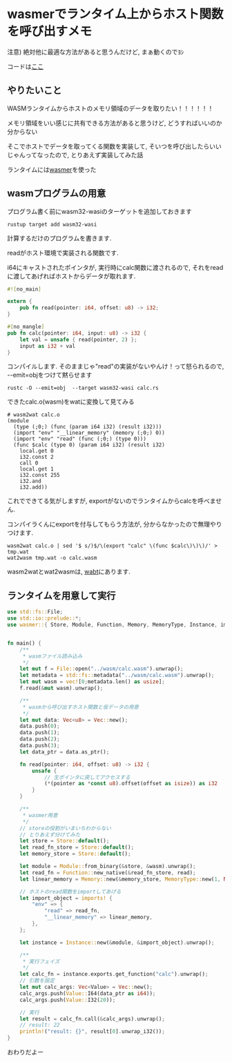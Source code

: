 # wasmerでランタイム上からホスト関数を呼び出すメモ
注意) 絶対他に最適な方法があると思うんだけど, まぁ動くのでﾖｼ

コードは[ここ](https://github.com/x8xx/nagilog/tree/master/src/repo/20220905/)

## やりたいこと
WASMランタイムからホストのメモリ領域のデータを取りたい！！！！！！

メモリ領域をいい感じに共有できる方法があると思うけど, どうすればいいのか分からない

そこでホストでデータを取ってくる関数を実装して, そいつを呼び出したらいいじゃんってなったので, とりあえず実装してみた話

ランタイムには[wasmer](https://github.com/wasmerio/wasmer)を使った

## wasmプログラムの用意
プログラム書く前にwasm32-wasiのターゲットを追加しておきます
```
rustup target add wasm32-wasi
```

計算するだけのプログラムを書きます.

readがホスト環境で実装される関数です.

i64にキャストされたポインタが, 実行時にcalc関数に渡されるので, それをreadに渡してあげればホストからデータが取れます.

```rust
#![no_main]

extern {
    pub fn read(pointer: i64, offset: u8) -> i32;
}

#[no_mangle]
pub fn calc(pointer: i64, input: u8) -> i32 {
    let val = unsafe { read(pointer, 2) };
    input as i32 + val
}
```

コンパイルします.
そのままじゃ"read"の実装がないやんけ！って怒られるので, --emit=objをつけて黙らせます
```
rustc -O --emit=obj  --target wasm32-wasi calc.rs

```

できたcalc.o(wasm)をwatに変換して見てみる
```
# wasm2wat calc.o
(module
  (type (;0;) (func (param i64 i32) (result i32)))
  (import "env" "__linear_memory" (memory (;0;) 0))
  (import "env" "read" (func (;0;) (type 0)))
  (func $calc (type 0) (param i64 i32) (result i32)
    local.get 0
    i32.const 2
    call 0
    local.get 1
    i32.const 255
    i32.and
    i32.add))
```


これでできてる気がしますが, exportがないのでランタイムからcalcを呼べません.

コンパイラくんにexportを付与してもらう方法が, 分からなかったので無理やりつけます.

```
wasm2wat calc.o | sed '$ s/)$/\(export "calc" \(func $calc\)\)\)/' > tmp.wat
wat2wasm tmp.wat -o calc.wasm
```

wasm2watとwat2wasmは, [wabt](https://github.com/WebAssembly/wabt)にあります.


## ランタイムを用意して実行
```rust
use std::fs::File;
use std::io::prelude::*;
use wasmer::{ Store, Module, Function, Memory, MemoryType, Instance, imports, Value };


fn main() {
    /**
     * wasmファイル読み込み
     */
    let mut f = File::open("../wasm/calc.wasm").unwrap();
    let metadata = std::fs::metadata("../wasm/calc.wasm").unwrap();
    let mut wasm = vec![0;metadata.len() as usize];
    f.read(&mut wasm).unwrap();

    /**
     * wasmから呼び出すホスト関数と仮データの用意
     */
    let mut data: Vec<u8> = Vec::new();
    data.push(0);
    data.push(1);
    data.push(2);
    data.push(3);
    let data_ptr = data.as_ptr();

    fn read(pointer: i64, offset: u8) -> i32 {
        unsafe {
            // 生ポインタに戻してアクセスする
            (*(pointer as *const u8).offset(offset as isize)) as i32
        }
    }

    /**
     * wasmer用意
     */
    // storeの役割がいまいちわからない
    // とりあえず分けてみた
    let store = Store::default();
    let read_fn_store = Store::default();
    let memory_store = Store::default();

    let module = Module::from_binary(&store, &wasm).unwrap();
    let read_fn = Function::new_native(&read_fn_store, read);
    let linear_memory = Memory::new(&memory_store, MemoryType::new(1, None, false)).unwrap();

    // ホストのread関数をimportしてあげる
    let import_object = imports! {
        "env" => {
            "read" => read_fn,
            "__linear_memory" => linear_memory,
        },
    };

    let instance = Instance::new(&module, &import_object).unwrap();

    /**
     * 実行フェイズ
     */
    let calc_fn = instance.exports.get_function("calc").unwrap();
    // 引数を設定
    let mut calc_args: Vec<Value> = Vec::new();
    calc_args.push(Value::I64(data_ptr as i64));
    calc_args.push(Value::I32(20));

    // 実行
    let result = calc_fn.call(&calc_args).unwrap();
    // result: 22 
    println!("result: {}", result[0].unwrap_i32());
}
```

おわりだよー
